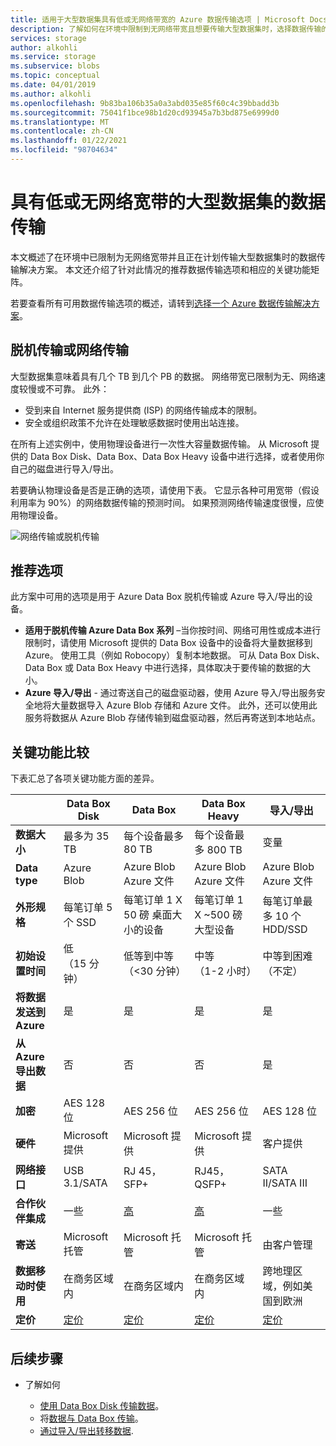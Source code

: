 ```yaml
---
title: 适用于大型数据集具有低或无网络带宽的 Azure 数据传输选项 | Microsoft Docs
description: 了解如何在环境中限制到无网络带宽且想要传输大型数据集时，选择数据传输的 Azure 解决方案。
services: storage
author: alkohli
ms.service: storage
ms.subservice: blobs
ms.topic: conceptual
ms.date: 04/01/2019
ms.author: alkohli
ms.openlocfilehash: 9b83ba106b35a0a3abd035e85f60c4c39bbadd3b
ms.sourcegitcommit: 75041f1bce98b1d20cd93945a7b3bd875e6999d0
ms.translationtype: MT
ms.contentlocale: zh-CN
ms.lasthandoff: 01/22/2021
ms.locfileid: "98704634"
---
```

# <a name="data-transfer-for-large-datasets-with-low-or-no-network-bandwidth"></a>具有低或无网络宽带的大型数据集的数据传输
 
本文概述了在环境中已限制为无网络宽带并且正在计划传输大型数据集时的数据传输解决方案。 本文还介绍了针对此情况的推荐数据传输选项和相应的关键功能矩阵。

若要查看所有可用数据传输选项的概述，请转到[选择一个 Azure 数据传输解决方案](storage-choose-data-transfer-solution.md)。

## <a name="offline-transfer-or-network-transfer"></a>脱机传输或网络传输

大型数据集意味着具有几个 TB 到几个 PB 的数据。 网络带宽已限制为无、网络速度较慢或不可靠。 此外：

- 受到来自 Internet 服务提供商 (ISP) 的网络传输成本的限制。
- 安全或组织政策不允许在处理敏感数据时使用出站连接。

在所有上述实例中，使用物理设备进行一次性大容量数据传输。 从 Microsoft 提供的 Data Box Disk、Data Box、Data Box Heavy 设备中进行选择，或者使用你自己的磁盘进行导入/导出。

若要确认物理设备是否是正确的选项，请使用下表。 它显示各种可用宽带（假设利用率为 90%）的网络数据传输的预测时间。 如果预测网络传输速度很慢，应使用物理设备。  

![网络传输或脱机传输](media/storage-solution-large-dataset-low-network/storage-network-or-offline-transfer.png)

## <a name="recommended-options"></a>推荐选项

此方案中可用的选项是用于 Azure Data Box 脱机传输或 Azure 导入/导出的设备。

- **适用于脱机传输 Azure Data Box 系列** –当你按时间、网络可用性或成本进行限制时，请使用 Microsoft 提供的 Data Box 设备中的设备将大量数据移到 Azure。 使用工具（例如 Robocopy）复制本地数据。 可从 Data Box Disk、Data Box 或 Data Box Heavy 中进行选择，具体取决于要传输的数据的大小。
- **Azure 导入/导出** - 通过寄送自己的磁盘驱动器，使用 Azure 导入/导出服务安全地将大量数据导入 Azure Blob 存储和 Azure 文件。 此外，还可以使用此服务将数据从 Azure Blob 存储传输到磁盘驱动器，然后再寄送到本地站点。

## <a name="comparison-of-key-capabilities"></a>关键功能比较

下表汇总了各项关键功能方面的差异。

|                                     |    Data Box Disk      |    Data Box                                      |    Data Box Heavy              |    导入/导出                       |
|-------------------------------------|---------------------------------|--------------------------------------------------|------------------------------------------|----------------------------------------|
|    **数据大小**                    |    最多为 35 TB                 |    每个设备最多 80 TB                       |    每个设备最多 800 TB               |    变量                            |
|    **Data type**                    |    Azure Blob                  |    Azure Blob<br>Azure 文件                    |    Azure Blob<br>Azure 文件            |    Azure Blob<br>Azure 文件          |
|    **外形规格**                  |    每笔订单 5 个 SSD             |    每笔订单 1 X 50 磅 桌面大小的设备    |    每笔订单 1 X ~500 磅 大型设备    |    每笔订单最多 10 个 HDD/SSD        |
|    **初始设置时间**           |    低 <br>（15 分钟）            |    低等到中等 <br> （<30 分钟）               |    中等<br>（1-2 小时）               |    中等到困难<br>（不定） |
|    **将数据发送到 Azure**           |    是                          |    是                                           |    是                                   |    是                                 |
|    **从 Azure 导出数据**       |    否                           |    否                                            |    否                                    |    是                                 |
|    **加密**                   |    AES 128 位                  |    AES 256 位                                   |    AES 256 位                           |    AES 128 位                         |
|    **硬件**                     |     Microsoft 提供          |    Microsoft 提供                            |    Microsoft 提供                    |    客户提供                   |
|    **网络接口**            |    USB 3.1/SATA                 |    RJ 45，SFP+                                   |    RJ45，QSFP+                           |    SATA II/SATA III                    |
|    **合作伙伴集成**          |    一些                         |    [高](https://azuremarketplace.microsoft.com/en-us/marketplace/apps/Microsoft.AzureExpressPod)                                          |    [高](https://azuremarketplace.microsoft.com/en-us/marketplace/apps/Microsoft.AzureExpressPod)                                  |    一些                                |
|    **寄送**                     |    Microsoft 托管            |    Microsoft 托管                             |    Microsoft 托管                     |    由客户管理                    |
| **数据移动时使用**     |在商务区域内|在商务区域内|在商务区域内|跨地理区域，例如美国到欧洲|
|    **定价**                      |    [定价](https://azure.microsoft.com/pricing/details/databox/disk/)                    |   [定价](https://azure.microsoft.com/pricing/details/storage/databox/)                                      |  [定价](https://azure.microsoft.com/pricing/details/storage/databox/heavy/)                               |   [定价](https://azure.microsoft.com/pricing/details/storage-import-export/)                            |


## <a name="next-steps"></a>后续步骤

- 了解如何

    - [使用 Data Box Disk 传输数据](../../databox/data-box-disk-quickstart-portal.md)。
    - 将[数据与 Data Box 传输](../../databox/data-box-quickstart-portal.md)。
    - [通过导入/导出转移数据](../../import-export/storage-import-export-data-to-blobs.md).